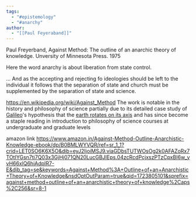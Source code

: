 ```yaml
---
tags:
  - "#epistemology"
  - "#anarchy"
author:
  - "[[Paul Feyeraband]]"
---
```

Paul Freyerband, Against Method: The outline of an anarchic theory of knowledge. Unversity of Minnesota Press. 1975

Here the word anarchy is about liberation from state control. 

... And as the accepting and rejecting fo ideologies should be left to the individual it follows that the separation of state and church must be supplemented by the separation of state and science.

https://en.wikipedia.org/wiki/Against_Method
The work is notable in the history and philosophy of science partially due to its detailed case study of [Galileo](https://en.wikipedia.org/wiki/Galileo "Galileo")'s hypothesis that the [earth rotates on its axis](https://en.wikipedia.org/wiki/Earth%27s_rotation "Earth's rotation") and has since become a staple reading in introduction to philosophy of science courses at undergraduate and graduate levels

amazon link
https://www.amazon.in/Against-Method-Outline-Anarchistic-Knowledge-ebook/dp/B0BMLWYVQR/ref=sr_1_1?crid=LET0SO6K6X5O&dib=eyJ2IjoiMSJ9.viaGDbsTUTWOsOg2k0AFAZoRx7TOtIYGsn7ti7Q03x3GjHj071QN20LucGBJIEps.04zcRcdPcjxszPTzCpxBI6w_yvH66xlQ6hiAdpIR7-E&dib_tag=se&keywords=Against+Method%3A+Outline+of+an+Anarchistic+Theory+of+Knowledge&nsdOptOutParam=true&qid=1723805101&sprefix=against+method+outline+of+an+anarchistic+theory+of+knowledge%2Caps%2C256&sr=8-1
